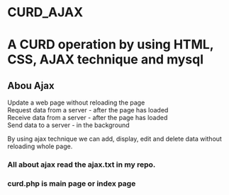 # CURD_AJAX
<h1>
A CURD operation by using HTML, CSS, AJAX technique and mysql
</h1>

<h2>Abou Ajax</h2>
<p>
Update a web page without reloading the page<br>
Request data from a server - after the page has loaded<br>
Receive data from a server - after the page has loaded<br>
Send data to a server - in the background
</p>

By using ajax technique we can add, display, edit and delete data without reloading whole page.

<h3>All about ajax read the ajax.txt in my repo.</h3>
<h3> curd.php is main page or index page</h3>
